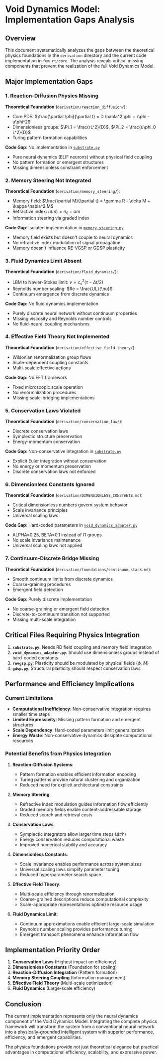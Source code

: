 # Void Dynamics Model: Implementation Gaps Analysis

## Overview

This document systematically analyzes the gaps between the theoretical physics foundations in the `derivation` directory and the current code implementation in `fum_rt/core`. The analysis reveals critical missing components that prevent the realization of the full Void Dynamics Model.

## Major Implementation Gaps

### 1. Reaction-Diffusion Physics Missing

**Theoretical Foundation** (`derivation/reaction_diffusion/`):

- Core PDE: $\frac{\partial \phi}{\partial t} = D \nabla^2 \phi + r\phi - u\phi^2$
- Dimensionless groups: $\Pi_1 = \frac{rL^2}{D}$, $\Pi_2 = \frac{u\phi_0 L^2}{D}$
- Turing pattern formation capabilities

**Code Gap**: No implementation in [`substrate.py`](fum_rt/core/substrate/substrate.py:1)

- Pure neural dynamics (ELIF neurons) without physical field coupling
- No pattern formation or emergent structures
- Missing dimensionless constraint enforcement

### 2. Memory Steering Not Integrated

**Theoretical Foundation** (`derivation/memory_steering/`):

- Memory field: $\frac{\partial M}{\partial t} = \gamma R - \delta M + \kappa \nabla^2 M$
- Refractive index: $n(m) = n_0 + \alpha m$
- Information steering via graded index

**Code Gap**: Isolated implementation in [`memory_steering.py`](fum_rt/physics/memory_steering/memory_steering.py:97)

- Memory field exists but doesn't couple to neural dynamics
- No refractive index modulation of signal propagation
- Memory doesn't influence RE-VGSP or GDSP plasticity

### 3. Fluid Dynamics Limit Absent

**Theoretical Foundation** (`derivation/fluid_dynamics/`):

- LBM to Navier-Stokes limit: $\nu = c_s^2 (\tau - \Delta t/2)$
- Reynolds number scaling: $Re = \frac{UL}{\nu}$
- Continuum emergence from discrete dynamics

**Code Gap**: No fluid dynamics implementation

- Purely discrete neural network without continuum properties
- Missing viscosity and Reynolds number controls
- No fluid-neural coupling mechanisms

### 4. Effective Field Theory Not Implemented

**Theoretical Foundation** (`derivation/effective_field_theory/`):

- Wilsonian renormalization group flows
- Scale-dependent coupling constants
- Multi-scale effective actions

**Code Gap**: No EFT framework

- Fixed microscopic scale operation
- No renormalization procedures
- Missing scale-bridging implementations

### 5. Conservation Laws Violated

**Theoretical Foundation** (`derivation/conservation_law/`):

- Discrete conservation laws
- Symplectic structure preservation
- Energy-momentum conservation

**Code Gap**: Non-conservative integration in [`substrate.py`](fum_rt/core/substrate/substrate.py:108)

- Explicit Euler integration without conservation
- No energy or momentum preservation
- Discrete conservation laws not enforced

### 6. Dimensionless Constants Ignored

**Theoretical Foundation** (`derivation/DIMENSIONLESS_CONSTANTS.md`):

- Critical dimensionless numbers govern system behavior
- Scale invariance principles
- Universal scaling laws

**Code Gap**: Hard-coded parameters in [`void_dynamics_adapter.py`](fum_rt/core/void_dynamics_adapter.py:20)

- ALPHA=0.25, BETA=0.1 instead of $\Pi$ groups
- No scale invariance maintenance
- Universal scaling laws not applied

### 7. Continuum-Discrete Bridge Missing

**Theoretical Foundation** (`derivation/foundations/continuum_stack.md`):

- Smooth continuum limits from discrete dynamics
- Coarse-graining procedures
- Emergent field detection

**Code Gap**: Purely discrete implementation

- No coarse-graining or emergent field detection
- Discrete-to-continuum transition not supported
- Missing multi-scale integration

## Critical Files Requiring Physics Integration

1. **`substrate.py`**: Needs RD field coupling and memory field integration
2. **`void_dynamics_adapter.py`**: Should use dimensionless groups instead of hard-coded constants
3. **`revgsp.py`**: Plasticity should be modulated by physical fields ($\phi$, $M$)
4. **`gdsp.py`**: Structural plasticity should respect conservation laws

## Performance and Efficiency Implications

### Current Limitations

- **Computational Inefficiency**: Non-conservative integration requires smaller time steps
- **Limited Expressivity**: Missing pattern formation and emergent structures
- **Scale Dependency**: Hard-coded parameters limit generalization
- **Energy Waste**: Non-conservative dynamics dissipate computational resources

### Potential Benefits from Physics Integration

1. **Reaction-Diffusion Systems**:
   - Pattern formation enables efficient information encoding
   - Turing patterns provide natural clustering and organization
   - Reduced need for explicit architectural constraints

2. **Memory Steering**:
   - Refractive index modulation guides information flow efficiently
   - Graded memory fields enable content-addressable storage
   - Reduced search and retrieval costs

3. **Conservation Laws**:
   - Symplectic integrators allow larger time steps ($\Delta t \uparrow$)
   - Energy conservation reduces computational waste
   - Improved numerical stability and accuracy

4. **Dimensionless Constants**:
   - Scale invariance enables performance across system sizes
   - Universal scaling laws simplify parameter tuning
   - Reduced hyperparameter search space

5. **Effective Field Theory**:
   - Multi-scale efficiency through renormalization
   - Coarse-grained descriptions reduce computational complexity
   - Scale-appropriate representations optimize resource usage

6. **Fluid Dynamics Limit**:
   - Continuum approximations enable efficient large-scale simulation
   - Reynolds number scaling provides performance tuning
   - Emergent transport phenomena enhance information flow

## Implementation Priority Order

1. **Conservation Laws** (Highest impact on efficiency)
2. **Dimensionless Constants** (Foundation for scaling)
3. **Reaction-Diffusion Integration** (Pattern formation)
4. **Memory Steering Coupling** (Information management)
5. **Effective Field Theory** (Multi-scale optimization)
6. **Fluid Dynamics** (Large-scale efficiency)

## Conclusion

The current implementation represents only the neural dynamics component of the Void Dynamics Model. Integrating the complete physics framework will transform the system from a conventional neural network into a physically-grounded intelligent system with superior performance, efficiency, and emergent capabilities.

The physics foundations provide not just theoretical elegance but practical advantages in computational efficiency, scalability, and expressive power.
